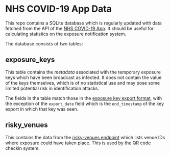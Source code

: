 # NHS COVID-19 App Data

This repo contains a SQLite database which is regularly updated with data fetched from the API
of the [NHS COVID-19 App](https://covid19.nhs.uk/). It should be useful for calculating statistics
on the exposure notification system.

The database consists of two tables:

## exposure_keys

This table contains the _metadata_ associated with the temporary exposure keys which have been
broadcast as infected. It does not contain the value of the keys themselves, which is of no
statistical use and may pose some limited potential risk in identification attacks.

The fields in the table match those in the [exposure key export format](https://developers.google.com/android/exposure-notifications/exposure-key-file-format), with the exception of the `export_date` field which is
the `end_timestamp` of the key export in which that key was seen.

## risky_venues

This contains the data from the [risky-venues endpoint](https://distribution-te-prod.prod.svc-test-trace.nhs.uk/distribution/risky-venues) which lists venue IDs where exposure could have taken place. This is used by the QR code checkin system.
